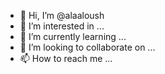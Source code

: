 - 👋 Hi, I’m @alaaloush
- 👀 I’m interested in ...
- 🌱 I’m currently learning ...
- 💞️ I’m looking to collaborate on ...
- 📫 How to reach me ...

<!---
alaaloush/alaaloush is a ✨ special ✨ repository because its `README.md` (this file) appears on your GitHub profile.
You can click the Preview link to take a look at your changes.
--->
